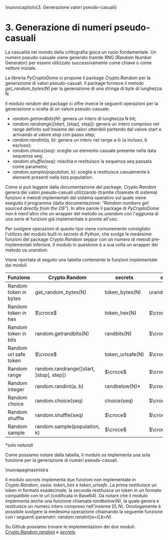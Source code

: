 \nuovocapitolo{3. Generazione valori pseudo-casuali}

# 3. Generazione di numeri pseudo-casuali
La casualità nel mondo della crittografia gioca un ruolo fondamentale. Un numero pseudo-casuale viene generato tramite RNG (Random Number Generator) per essere utilizzato successivamente come chiave o come vettore iniziale.

La libreria *PyCryptoDome* ci propone il package *Crypto.Random* per la generazione di valori pseudo-casuali. Il package fornisce il metodo *get_random_bytes(N)* per la generazione di una stringa di byte di lunghezza N.

Il modulo *random* del package ci offre invece le seguenti operazioni per la generazione o scelta di un valore pseudo-casuale:

- *random.getrandbits(N)*: genera un intero di lunghezza N bit;
- *random.randrange([start, ]stop[, step])*: genera un intero compreso nel range definito sull'insieme dei valori ottenibili partendo dal valore start e arrivando al valore stop con passo step;
- *random.randint(a, b)*: genera un intero nel range a-b (a incluso, b escluso);
- *random.choice(seq)*: sceglie un elemento casuale presente nella data sequenza seq;
- *random.shuffle(seq)*: mischia e restituisce la sequenza seq passata come parametro;
- *random.sample(population, k)*: sceglie e restituisce casualmente k elementi presenti nella lista population.

Come si può leggere dalla documentazione del package, *Crypto.Random* genera dei valori pseudo-casuali utilizzando (tramite chiamate di sistema) funzioni e metodi implementati dal sistema operativo sul quale viene eseguito il programma (dalla documentazione: *“Random numbers get sourced directly from the OS”*). In altre parole il package di *PyCryptoDome* non è nient'altro che un wrapper del metodo *os.urandom* con l'aggiunta di una serie di funzioni già implementate e pronte all'uso.

Per svolgere operazioni di questo tipo viene comunemente consigliato l'utilizzo del modulo built-in *secrets* di Python, che svolge le medesime funzioni del package *Crypto.Random* seppur con un numero di metodi pre-implementati inferiore.
Il modulo in questione è a sua volta un wrapper del metodo *os.urandom*.

Viene riportata di seguito una tabella contenente le funzioni implementate dai moduli.

| Funzione              | Crypto.Random                           | secrets                     | os         |
| --------------------- | --------------------------------------- | --------------------------- | ---------- |
| Random token in bytes | get_random_bytes(N)                     | token_bytes(N)              | urandom(N) |
| Random token in hex   | $\croce$                                | token_hex(N)                | $\croce$   |
| Random token in bits  | random.getrandbits(N)                   | randbits(N)                 | $\croce$   |
| Random url safe token | $\croce$                                | token_urlsafe(N)            | $\croce$   |
| Random range          | random.randrange([start, ]stop[, step]) | $\croce$                    | $\croce$   |
| Random integer        | random.randint(a, b)                    | randbelow(N)* | $\croce$   |
| Random choice         | random.choice(seq)                      | choice(seq)                 | $\croce$   |
| Random shuffle        | random.shuffle(seq)                     | $\croce$                    | $\croce$   |
| Random sample         | random.sample(population, k)            | $\croce$                    | $\croce$   |

*\*solo naturali*

Come possiamo notare dalla tabella, il modulo *os* implementa una sola funzione per la generazione di numeri pseudo-casuali.

\nuovapaginasinistra

Il modulo *secrets* implementa due funzioni non implementate in *Crypto.Random*, ossia: *token_hex* e *token_urlsafe*. La prima restituisce un token in formato esadecimale, la seconda restituisce un token in un formato compatibile con le url (codificata in Base64). Da notare che il modulo implementa anche una funzione chiamata *randbelow(N)*, la quale genera e restituisce un numero intero compreso nell'insieme $[0,N)$. Omologamente è possibile svolgere la medesima operazione chiamando la seguente funzione con i seguenti parametri: *random.randint(a=0,b=N)*.

Su Github possiamo trovare le implementazioni dei due moduli: [*Crypto.Random.random*](https://github.com/Legrandin/pycryptodome/blob/master/lib/Crypto/Random/random.py) e [*secrets*](https://github.com/python/cpython/blob/3.8/Lib/secrets.py).
